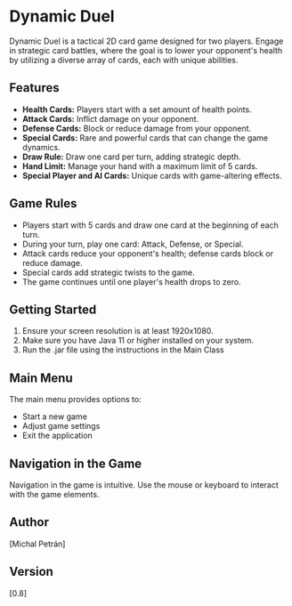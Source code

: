 # Dynamic Duel

Dynamic Duel is a tactical 2D card game designed for two players. Engage in strategic card battles, where the goal is to lower your opponent's health by utilizing a diverse array of cards, each with unique abilities.

## Features

- **Health Cards:** Players start with a set amount of health points.
- **Attack Cards:** Inflict damage on your opponent.
- **Defense Cards:** Block or reduce damage from your opponent.
- **Special Cards:** Rare and powerful cards that can change the game dynamics.
- **Draw Rule:** Draw one card per turn, adding strategic depth.
- **Hand Limit:** Manage your hand with a maximum limit of 5 cards.
- **Special Player and AI Cards:** Unique cards with game-altering effects.

## Game Rules

- Players start with 5 cards and draw one card at the beginning of each turn.
- During your turn, play one card: Attack, Defense, or Special.
- Attack cards reduce your opponent's health; defense cards block or reduce damage.
- Special cards add strategic twists to the game.
- The game continues until one player's health drops to zero.

## Getting Started

1. Ensure your screen resolution is at least 1920x1080.
2. Make sure you have Java 11 or higher installed on your system.
4. Run the .jar file using the instructions in the Main Class

## Main Menu

The main menu provides options to:
- Start a new game
- Adjust game settings
- Exit the application

## Navigation in the Game

Navigation in the game is intuitive. Use the mouse or keyboard to interact with the game elements.

## Author

[Michal Petrán]

## Version

[0.8]

